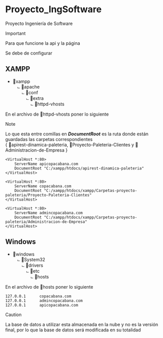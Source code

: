 # Proyecto_IngSoftware
Proyecto Ingeniería de Software


> [!IMPORTANT]
> Para que funcione la api y la página 
> 
> Se debe de configurar
## XAMPP

   - 📂xampp<br>
     &emsp;⨽ 📂apache<br>
     &emsp;&emsp;⨽ 📂conf<br>
     &emsp;&emsp;&emsp;⨽ 📂extra<br>
     &emsp;&emsp;&emsp;&emsp;⨽ 📄httpd-vhosts

En el archivo de 📄httpd-vhosts poner lo siguiente
> [!NOTE]
> Lo que esta entre comillas en **_DocumentRoot_** es la ruta donde están guardadas las carpetas correspondientes<br>
> { 📁apirest-dinamica-paleteria, 📁Proyecto-Paleteria-Clientes y 📁Administracion-de-Empresa }
```
<VirtualHost *:80>
    ServerName apicopacabana.com
    DocumentRoot "C:/xampp/htdocs/apirest-dinamica-paleteria"
</VirtualHost>

<VirtualHost *:80>
    ServerName copacabana.com
    DocumentRoot "C:/xampp/htdocs/xampp/Carpetas-proyecto-paleteria/Proyecto-Paleteria-Clientes"
</VirtualHost>

<VirtualHost *:80>
    ServerName admincopacabana.com
    DocumentRoot "C:/xampp/htdocs/xampp/Carpetas-proyecto-paleteria/Administracion-de-Empresa"
</VirtualHost>

```

## Windows
   - 📂windows<br>
     &emsp;⨽ 📂System32<br>
     &emsp;&emsp;⨽ 📂drivers<br>
     &emsp;&emsp;&emsp;⨽ 📂etc<br>
     &emsp;&emsp;&emsp;&emsp;⨽ 📄hosts

En el archivo de 📄hosts poner lo siguiente
```
127.0.0.1	   copacabana.com
127.0.0.1	   admincopacabana.com
127.0.0.1	   apicopacabana.com
```
> [!CAUTION]
> La base de datos a utilizar esta almacenada en la nube y no es la versión final, por lo que la base de datos será modificada en su totalidad
